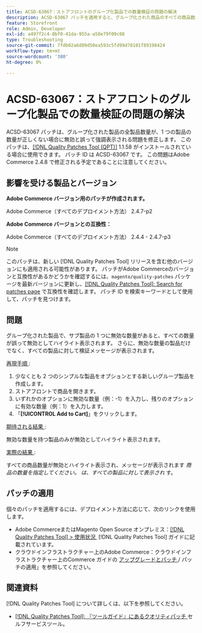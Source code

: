 ```yaml
---
title: ACSD-63067：ストアフロントのグループ化製品での数量検証の問題の解決
description: ACSD-63067 パッチを適用すると、グループ化された商品のすべての商品数量が、1 つの商品の数量が正しくない場合に、誤って無効とハイライト表示されるAdobe Commerceの問題を修正できます。
feature: Storefront
role: Admin, Developer
exl-id: a497f2c4-8bf0-41da-955a-a58e79f09c08
type: Troubleshooting
source-git-commit: 7fdb02a6d89d50ea593c5fd99d78101f89198424
workflow-type: tm+mt
source-wordcount: '380'
ht-degree: 0%

---
```


# ACSD-63067：ストアフロントのグループ化製品での数量検証の問題の解決

ACSD-63067 パッチは、グループ化された製品の全製品数量が、1 つの製品の数量が正しくない場合に無効と誤って強調表示される問題を修正します。 このパッチは、[[!DNL Quality Patches Tool (QPT)]](/help/tools/quality-patches-tool/quality-patches-tool-to-self-serve-quality-patches.md) 1.1.58 がインストールされている場合に使用できます。 パッチ ID は ACSD-63067 です。 この問題はAdobe Commerce 2.4.8 で修正される予定であることに注意してください。

## 影響を受ける製品とバージョン

**Adobe Commerce バージョン用のパッチが作成されます。**

Adobe Commerce（すべてのデプロイメント方法） 2.4.7-p2

**Adobe Commerce バージョンとの互換性：**

Adobe Commerce（すべてのデプロイメント方法） 2.4.4 - 2.4.7-p3

>[!NOTE]
>
>このパッチは、新しい [!DNL Quality Patches Tool] リリースを含む他のバージョンにも適用される可能性があります。 パッチがAdobe Commerceのバージョンと互換性があるかどうかを確認するには、`magento/quality-patches` パッケージを最新バージョンに更新し、[[!DNL Quality Patches Tool]: Search for patches page](https://experienceleague.adobe.com/tools/commerce-quality-patches/index.html?lang=ja) で互換性を確認します。 パッチ ID を検索キーワードとして使用して、パッチを見つけます。

## 問題

グループ化された製品で、サブ製品の 1 つに無効な数量があると、すべての数量が誤って無効としてハイライト表示されます。 さらに、無効な数量の製品だけでなく、すべての製品に対して検証メッセージが表示されます。

<u> 再現手順 </u>:

1. 少なくとも 2 つのシンプルな製品をオプションとする新しいグループ製品を作成します。
1. ストアフロントで商品を開きます。
1. いずれかのオプションに無効な数量（例：-1）を入力し、残りのオプションに有効な数量（例：1）を入力します。
1. 「**[!UICONTROL Add to Cart]**」をクリックします。

<u> 期待される結果 </u>:

無効な数量を持つ製品のみが無効としてハイライト表示されます。

<u> 実際の結果 </u>:

すべての商品数量が無効とハイライト表示され、メッセージが表示されます *商品の数量を指定してください。 は、すべての製品に対して表示され* す。


## パッチの適用

個々のパッチを適用するには、デプロイメント方法に応じて、次のリンクを使用します。

* Adobe CommerceまたはMagento Open Source オンプレミス：[[!DNL Quality Patches Tool] > 使用状況 &#x200B;](/help/tools/quality-patches-tool/usage.md) [!DNL Quality Patches Tool] ガイドに記載されています。
* クラウドインフラストラクチャー上のAdobe Commerce：クラウドインフラストラクチャー上のCommerce ガイドの [&#x200B; アップグレードとパッチ &#x200B;](https://experienceleague.adobe.com/docs/commerce-cloud-service/user-guide/develop/upgrade/apply-patches.html?lang=ja)/ パッチの適用」を参照してください。


## 関連資料

[!DNL Quality Patches Tool] について詳しくは、以下を参照してください。

* [[!DNL Quality Patches Tool]: 『ツールガイド』にあるクオリティパッチ &#x200B;](/help/tools/quality-patches-tool/quality-patches-tool-to-self-serve-quality-patches.md) セルフサービスツール。
